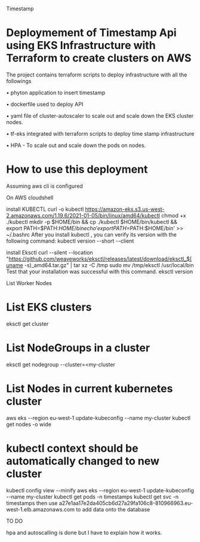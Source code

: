 Timestamp
# Deploymement of Timestamp Api using EKS Infrastructure with Terraform to create clusters on AWS

The project contains terraform scripts to deploy infrastructure with all the followings 

• phyton application to insert timestamp 

• dockerfile used to deploy API 

• yaml file of cluster-autoscaler to scale out and scale down the EKS cluster nodes.

• tf-eks integrated with terraform scripts to deploy time stamp infrastructure 

• HPA - To scale out and scale down the pods on nodes.

# How to use this deployment

Assuming aws cli is configured

On AWS cloudshell

install KUBECTL 
curl -o kubectl 
https://amazon-eks.s3.us-west-2.amazonaws.com/1.19.6/2021-01-05/bin/linux/amd64/kubectl
chmod +x ./kubectl 
mkdir -p $HOME/bin && cp ./kubectl $HOME/bin/kubectl && export PATH=$PATH:$HOME/bin echo 'export PATH=$PATH:$HOME/bin' >> ~/.bashrc 
After you install kubectl , you can verify its version with the following command: kubectl version --short --client 

install Eksctl
curl --silent --location 
"https://github.com/weaveworks/eksctl/releases/latest/download/eksctl_$(uname -s)_amd64.tar.gz" | tar xz -C /tmp 
sudo mv /tmp/eksctl /usr/local/bin 
Test that your installation was successful with this command. eksctl version 

List Worker Nodes 
# List EKS clusters 
eksctl get cluster 
# List NodeGroups in a cluster 
eksctl get nodegroup --cluster=<my-cluster 
# List Nodes in current kubernetes cluster 
aws eks --region eu-west-1 update-kubeconfig --name my-cluster
kubectl get nodes -o wide 
  

# kubectl context should be automatically changed to new cluster 
kubectl config view --minify
aws eks --region eu-west-1 update-kubeconfig --name my-cluster
kubectl get pods -n timestamps
kubectl get svc -n timestamps
then use a27e1aa17e2da405cb6d27a29fa106c8-810966963.eu-west-1.elb.amazonaws.com  to add data onto the database

TO DO

hpa and autoscalling is done but I have to explain how it works.



  
  
